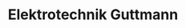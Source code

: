 ---
title: "Elektrotechnik Guttmann"
url: /grossraming/elektrotechnik-guttmann/
shop: Elektrisch
---